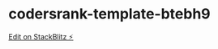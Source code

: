 # codersrank-template-btebh9

[Edit on StackBlitz ⚡️](https://stackblitz.com/edit/codersrank-template-btebh9)
